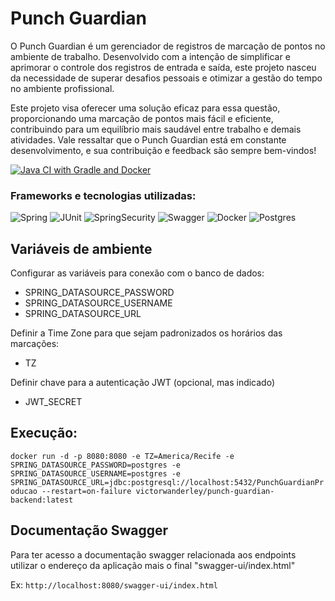 # Punch Guardian
O Punch Guardian é um gerenciador de registros de marcação de pontos no ambiente de trabalho. Desenvolvido com a intenção
de simplificar e aprimorar o controle dos registros de entrada e saída, este projeto nasceu da necessidade de superar desafios
pessoais e otimizar a gestão do tempo no ambiente profissional.

Este projeto visa oferecer uma solução eficaz para essa questão, proporcionando uma marcação de pontos mais fácil e eficiente,
contribuindo para um equilíbrio mais saudável entre trabalho e demais atividades. Vale ressaltar que o Punch Guardian está em constante
desenvolvimento, e sua contribuição e feedback são sempre bem-vindos!

[![Java CI with Gradle and Docker](https://github.com/victorwanderley1/PunchGuardian/actions/workflows/gradle.yml/badge.svg)](https://github.com/victorwanderley1/PunchGuardian/actions/workflows/gradle.yml)

### Frameworks e tecnologias utilizadas:

![Spring](https://img.shields.io/badge/Spring-6DB33F?style=for-the-badge&logo=spring&logoColor=white)
![JUnit](https://img.shields.io/badge/JUnit5-F37440?style=for-the-badge&logo=junit5&logoColor=green)
![SpringSecurity](https://img.shields.io/badge/Spring--Security-6DB33F?style=for-the-badge&logo=springsecurity&logoColor=white)
![Swagger](https://img.shields.io/badge/-Swagger-%23Clojure?style=for-the-badge&logo=swagger&logoColor=white)
![Docker](https://img.shields.io/badge/docker-%230db7ed.svg?style=for-the-badge&logo=docker&logoColor=white)
![Postgres](https://img.shields.io/badge/postgres-%23316192.svg?style=for-the-badge&logo=postgresql&logoColor=white)

## Variáveis de ambiente
Configurar as variáveis para conexão com o banco de dados:
- SPRING_DATASOURCE_PASSWORD
- SPRING_DATASOURCE_USERNAME
- SPRING_DATASOURCE_URL

Definir a Time Zone para que sejam padronizados os horários das marcações:
- TZ

Definir chave para a autenticação JWT (opcional, mas indicado)
- JWT_SECRET

## Execução:

`docker run -d -p 8080:8080 -e TZ=America/Recife -e SPRING_DATASOURCE_PASSWORD=postgres -e SPRING_DATASOURCE_USERNAME=postgres -e SPRING_DATASOURCE_URL=jdbc:postgresql://localhost:5432/PunchGuardianProducao --restart=on-failure victorwanderley/punch-guardian-backend:latest`

## Documentação Swagger
Para ter acesso a documentação swagger relacionada aos endpoints
utilizar o endereço da aplicação mais o final  "swagger-ui/index.html"

Ex:
`http://localhost:8080/swagger-ui/index.html`